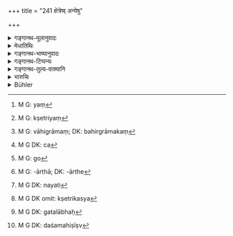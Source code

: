 +++
title = "241 क्षेत्रेष्व् अन्येषु"

+++

<details><summary>गङ्गानथ-मूलानुवादः</summary>

In the case of other fields, the cattle-keeper should be fined a ‘paṇa’ and a quarter; and in all cases the crop shall be made good to the owner of the field; such is the established rule.—(241)
</details>

<details><summary>मेधातिथिः</summary>

पथिक्षेत्रग्रामान्तीयेभ्यो **ऽन्यानि क्षेत्राणि,** तद्भक्षणे **सपादपणो** दण्डः । 

- <u>ननु</u> चात्र स्वल्पेन दण्डेन भवितव्यम्, दूरक्षेत्रात् संनिहिते क्षेत्रे । यत्[^११६] तु पन्थानम् अतिक्रम्य क्षेत्रं[^११७] बहिर्ग्रामं[^११८] वा,[^११९] तत्र महान् दण्डो युक्तः । किम् इति गवां पालो गन्तुं तत्र ददाति । 


[^११९]:
     M G DK: ca


[^११८]:
     M G: vāhigrāmaṃ; DK: bahirgrāmakaṃ


[^११७]:
     M G: kṣetriyaṃ


[^११६]:
     M G: yaṃ

- <u>नैष दोषः</u> । यद्य् अत्र महादण्डो नोच्येत तदा प्रत्यहं प्रवेशनिर्गमैर् गवां भक्षयन्तीनां ग्रामान्तरक्षेत्राण्य् उत्सीदेयुः । दण्डात् तु महतो बिभ्यतो यत्नेन रक्षन्ति । अन्यत्र गास्[^१२०] तृणविशेषार्थं[^१२१] कथंचिन् नयतः[^१२२] स्वल्पो दण्डः । 


[^१२२]:
     M G DK: nayati


[^१२१]:
     M G: -ārthā; DK: -ārthe


[^१२०]:
     M G: go

- अत्रापि विपालानां वारणम् एव । 

सर्वत्र क्षेत्रस्वामिनः सदफले देये[^१२३] । कुशलैः च ते[^१२४] परिमाणेन[^१२५] कल्पिते ।   

**क्षेत्रिकस्य**[^१२६] । क्षेत्रम् अस्यास्तीति, व्रीह्यादिताट्टक् । **इति धारणा**, एष निश्चय इत्य् अर्थः । **सर्वत्र**ग्रहणाच् च विपाले ऽपि पशौ क्षेत्रिकस्य सदलाभः[^१२७] । यद्य् अपि **पशु**शब्दः सामान्यशब्दो महिष्यजाव्युष्ट्रगर्दभादिषु वर्तते तथापि स्मृत्यन्तरदर्शनाद् गोष्व् अयं दण्ड इति मन्यते । तथा च गौतमः- "अश्वमहिष्योर् दश[^१२८], अजाविषु द्वौ" (ग्ध् १२.२४–२५) इत्याद्य् अन्यत्र कल्पना ॥ ८.२४१ ॥



[^१२८]:
     M G DK: daśamahiṣīṣv


[^१२७]:
     M G DK: gatalābhaḥ


[^१२६]:
     M G DK omit: kṣetrikasya

_अत्रापवाधः।_
</details>

<details><summary>गङ्गानथ-भाष्यानुवादः</summary>

In the case of ‘*other fields*’—*i.e*., other than those on the
road-side or near the village;—if the crops are eaten, the fine shall be
a ‘*paṇa and a quarter*.’

“The fine should be a small one, in the case of a field close by, as
compared to that in the cue of one that can be reached after traversing
a long distance, or which is situated outside the village. In the latter
case the punishment should be heavy. For in this case there can be no
excuse for the cattle being allowed to enter the field.”

There is no force in this; if a heavy fine were not inflicted in the
case of fields close by, then every day, when the cattle would be going
out or coming in, they would destroy all the fields near the village;
while if there is a heavy fine imposed, people would be afraid of it and
would take special care to keep them away. In the case of remoter
fields, it is only seldom that cattle are taken to graze so far for the
sake of some particular kind of grass; hence only a slight fine has been
prescribed in this case.

In the case of these fields also, cattle without a keeper should be
driven off.

In all cases the loss to the owner of the field has to be made good, the
exact amount being determined by experts.

‘*Kṣetrika*’ is *one who has possession of the field*; the word being
formed with the affix ‘*ṭhak*,’ the original term ‘*kṣetra*’ belonging
to the ‘*vrīhyādi*’ group.

‘*Such is the established rule*’—laid down on the subject.

The use of the phrase ‘*in all cases*’ indicates that in the case of
cattle without a creeper also, the loss has to be made good to the owner
of the field by the owner of the cattle.

Though the term ‘*cattle*,’ ‘*paśu*,’ includes all such animals as the
buffalo, the goat, the sheep, the camel, the ass and so forth,—yet, on
the strength of the words of another *Smṛti*, it is restricted to *cows*
only. Gautama (12.24-25) prescribes other fines in the case of animals
other than the cow—‘In the case of the horse and the buffalo, the fine
is to be ten, while in that of goats and sheep two each.’—(241)
</details>

<details><summary>गङ्गानथ-टिप्पन्यः</summary>

This verse is quoted in *Aparārka* (p. 769), which adds the
following—‘The meaning of the verse is as follows:—With the exception of
those fields which have been specifically mentioned by Manu to be such
that for damaging their crops cattle are *not* to be punished;—if the
crops of any other fields happen to be damaged, then the keeper is to be
fined one *kārṣāpaṇa* and a quarter’;—this should be understood as
referring to repeated and serious damage:—‘and in all cases of damage to
crops by cattle, the estimated produce of the field damaged should be
given to the owner.’

It is quoted in *Vivādaratnākara* (p. 234), which adds the following
notes:—‘*Anyeṣu*,’ in the case of fields other than those lying on the
outskirts of the village and so forth;—the ‘cattle’ (to be fined) should
here be taken as standing for the *keeper* of the cattle;—it being
impossible for the *cattle* to pay a fine; the fine should be understood
to be a *paṇa and a quarter* for each head of cattle;—and in
*Vīvādacintāmaṇi* (Calcutta, p. 65), which explains ‘*anyeṣu*,’ as,
‘lying at a distance.’
</details>

<details><summary>गङ्गानथ-तुल्य-वाक्यानि</summary>

*Gautama* (12.21-26).—‘If the damage was done in an unenclosed field
near the road, the responsibility falls on the herdsman and on the owner
of the field. Five *māṣas* form the fine to be paid for damage done by a
cow; six for a camel or an ass; ten for a horse or a buffalo; two for
each goat or sheep. If the entire crop has been destroyed, the value of
the whole must be paid in addition to the fine.’

*Arthaśāstra* (p. 60).—‘In the case of camels and buffaloes running away
after grazing in the reserved pasture-land, one-fourth of a *Paṇa*
should be realised; for cows, horses and asses, one-eighth; in that of
small cattle, one-sixteenth. If they sit on the land after grazing, the
fines shall be double; if they abide on the land, it will be quadruple.
In the case of crops being grazed by cattle, the damage done shall be
computed and double the amount of the value shall be the amount of the
fine inflicted.’

*Yājñavalkya* (2.159-160).—‘If crops are damaged by the she-buffalo,
there shall be a fine of eight *māṣas*; half of his, if by the cow; and
half of that again, if by goat or sheep; if they have sat in the field
after grazing, the fine shall be double.’

Do. (2.161).—‘The owner of the field shall receive the value of as much
crop as may have been damaged; the keeper of the cattle should be
beaten, and the owner should be punished with the aforesaid fine.’

*Nārada* (11.38-39).—‘When a man claims damages for crops grazed by
cattle, that quantity of grain should be restored to him by the owner of
the cattle which may have been consumed by the cattle in the estimation
of the neighbours the cows shall be given up to the owner and the grain
to the husbandman. In the same way a fine shall be imposed on the
herdsman when crops have been trodden down by cows.’

Do. (11.31).—‘For damage done by a cow, he shall inflict a fine of one
*māṣa*; two *māṣas* in the case of a she-buffalo; half a *māṣa* in the
case of a goat trespassing with its young.’

*Kātyāyana* (Vivādaratnākara, p. 235).—‘The owner of the cow should be
made to pay a quarter *Paṇa*; of the she-buffalo, two quarters; of
goats, sheep and calves, one quarter is the fine ordained.’

*Śāṅkha-Likhīta* (Do.).—‘In the case of all calves, one *māṣa*; ten in
that of the she-buffalo; sixteen in that of asses and camels; and four,
in that of goats and sheep.’
</details>

<details><summary>भारुचिः</summary>

अन्यक्षेत्राणि पूर्वोक्ताद् अवधेर् यानि बहिः तान्य् उच्यन्ते । गोश् च सपादस्य पणस्योपदेशाद्, उपघातानुरूपेण महिष्यादीनां स्याद् राजभाव्यो दण्डः । **शदः क्षेत्रिकस्य** **सर्वत्र**शब्दाच् च विपाले ऽपि शदो देयत् इति ॥ ८.२४० ॥
</details>

<details><summary>Bühler</summary>

241	(For damage) in other fields (each head of) cattle shall (pay a fine of one (pana) and a quarter, and in all (cases the value of) the crop (destroyed) shall be made good to the owner of the field; that is the settled rule.
</details>
